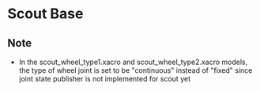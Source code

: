 # Scout Base

## Note

* In the scout_wheel_type1.xacro and scout_wheel_type2.xacro models, the type of wheel joint is set to be "continuous" instead of "fixed" since joint state publisher is not implemented for scout yet